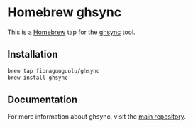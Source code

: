 # Homebrew ghsync

This is a [Homebrew](https://brew.sh) tap for the [ghsync](https://github.com/fionaguoguolu/ghsync) tool.

## Installation

```bash
brew tap fionaguoguolu/ghsync
brew install ghsync
```

## Documentation

For more information about ghsync, visit the [main repository](https://github.com/fionaguoguolu/ghsync). 